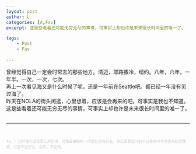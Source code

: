 ```yaml
---
layout: post
author: L
categories: [A,Fav]
excerpt: 这是些看着还可能无穷无尽的事情，可事实上却也许是未来很长时间里的唯一了。

tags:
    - Post
    - Fav
    
---
```



曾经觉得自己一定会时常去的那些地方。清迈，耶路撒冷，纽约。八年，六年，一年半。一次，一次，七次。<br>
再上一次看见海又是什么时候了呢，还是一年前在Seattle吧。都已经一年没有见过海了。<br>
昨天在NOLA的街头闲逛，心里想着，应该是会再来的吧。可事实是我也不知道。<br>
这是些看着还可能无穷无尽的事情，可事实上却也许是未来很长时间里的唯一了。<br>
<br>
* * *
<br>
<p style = "font-size:10px;color:#cdcdcd">46。一切好像也没有那么的困难。好像最糟糕的一切都已经在过去，往后需要应付的不过是些时不时袭来的遗憾感。过些年会好么。会的。不会吧。</p>

